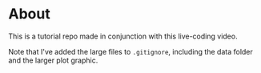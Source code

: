 # About

This is a tutorial repo made in conjunction with this live-coding video.

Note that I've added the large files to `.gitignore`, including the data folder and the larger plot graphic.